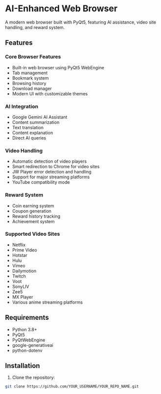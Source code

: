 # AI-Enhanced Web Browser

A modern web browser built with PyQt5, featuring AI assistance, video site handling, and reward system.

## Features

### Core Browser Features
- Built-in web browser using PyQt5 WebEngine
- Tab management
- Bookmark system
- Browsing history
- Download manager
- Modern UI with customizable themes

### AI Integration
- Google Gemini AI Assistant
- Content summarization
- Text translation
- Content explanation
- Direct AI queries

### Video Handling
- Automatic detection of video players
- Smart redirection to Chrome for video sites
- JW Player error detection and handling
- Support for major streaming platforms
- YouTube compatibility mode

### Reward System
- Coin earning system
- Coupon generation
- Reward history tracking
- Achievement system

### Supported Video Sites
- Netflix
- Prime Video
- Hotstar
- Hulu
- Vimeo
- Dailymotion
- Twitch
- Voot
- SonyLIV
- Zee5
- MX Player
- Various anime streaming platforms

## Requirements

- Python 3.8+
- PyQt5
- PyQtWebEngine
- google-generativeai
- python-dotenv

## Installation

1. Clone the repository:
```bash
git clone https://github.com/YOUR_USERNAME/YOUR_REPO_NAME.git
```